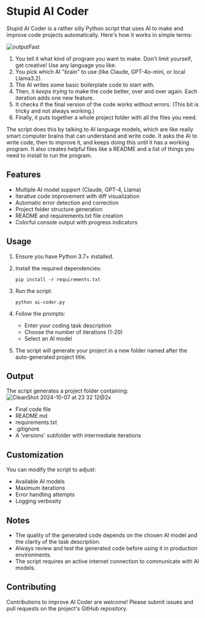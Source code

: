 # Stupid AI Coder

Stupid AI Coder is a rather silly Python script that uses AI to make and improve code projects automatically. Here's how it works in simple terms:

![outputFast](https://github.com/user-attachments/assets/f9b96140-ce48-4462-8962-adf982953f36)

1. You tell it what kind of program you want to make. Don't limit yourself, get creative! Use any language you like.
2. You pick which AI "brain" to use (like Claude, GPT-4o-mini, or local Llama3.2).
3. The AI writes some basic boilerplate code to start with.
4. Then, it _keeps trying_ to make the code better, over and over again. Each iteration adds one new feature.
5. It checks if the final version of the code works without errors. (This bit is tricky and not always working.)
6. Finally, it puts together a whole project folder with all the files you need.

The script does this by talking to AI language models, which are like really smart computer brains that can understand and write code. It asks the AI to write code, then to improve it, and keeps doing this until it has a working program. It also creates helpful files like a README and a list of things you need to install to run the program.

## Features

- Multiple AI model support (Claude, GPT-4, Llama)
- Iterative code improvement with diff visualization
- Automatic error detection and correction
- Project folder structure generation
- README and requirements.txt file creation
- Colorful console output with progress indicators

## Usage

1. Ensure you have Python 3.7+ installed.

2. Install the required dependencies:
   ```
   pip install -r requirements.txt
   ```

3. Run the script:
   ```
   python ai-coder.py
   ```

4. Follow the prompts:
   - Enter your coding task description
   - Choose the number of iterations (1-20)
   - Select an AI model

5. The script will generate your project in a new folder named after the auto-generated project title.

## Output

The script generates a project folder containing:
![CleanShot 2024-10-07 at 23 32 12@2x](https://github.com/user-attachments/assets/46f0f59f-6e97-4d99-ab5b-c1f0bd8d7909)

- Final code file
- README.md
- requirements.txt
- .gitignore
- A 'versions' subfolder with intermediate iterations

## Customization

You can modify the script to adjust:

- Available AI models
- Maximum iterations
- Error handling attempts
- Logging verbosity

## Notes

- The quality of the generated code depends on the chosen AI model and the clarity of the task description.
- Always review and test the generated code before using it in production environments.
- The script requires an active internet connection to communicate with AI models.

## Contributing

Contributions to improve AI Coder are welcome! Please submit issues and pull requests on the project's GitHub repository.
